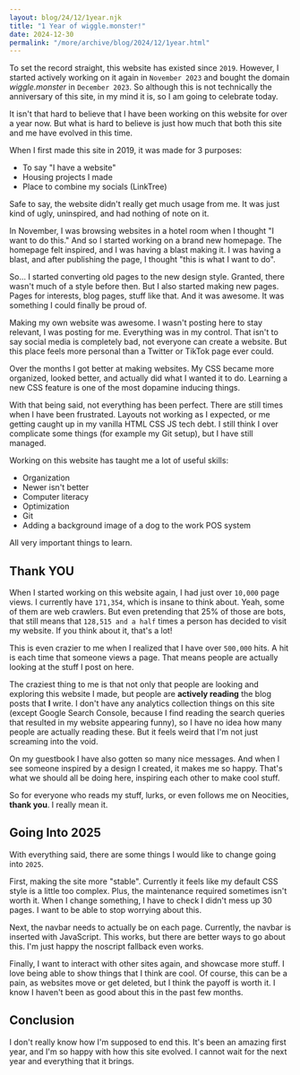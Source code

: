 ```yaml
---
layout: blog/24/12/1year.njk
title: "1 Year of wiggle.monster!"
date: 2024-12-30
permalink: "/more/archive/blog/2024/12/1year.html"
---
```

To set the record straight, this website has existed since `2019`. However, I started actively working on it again in `November 2023` and bought the domain *wiggle.monster* in `December 2023`. So although this is not technically the anniversary of this site, in my mind it is, so I am going to celebrate today.

It isn't that hard to believe that I have been working on this website for over a year now. But what is hard to believe is just how much that both this site and me have evolved in this time. 

When I first made this site in 2019, it was made for 3 purposes:

- To say "I have a website"
- Housing projects I made
- Place to combine my socials (LinkTree)

Safe to say, the website didn't really get much usage from me. It was just kind of ugly, uninspired, and had nothing of note on it.

In November, I was browsing websites in a hotel room when I thought "I want to do this." And so I started working on a brand new homepage. The homepage felt inspired, and I was having a blast making it. I was having a blast, and after publishing the page, I thought "this is what I want to do".

So... I started converting old pages to the new design style. Granted, there wasn't much of a style before then. But I also started making new pages. Pages for interests, blog pages, stuff like that. And it was awesome. It was something I could finally be proud of.

Making my own website was awesome. I wasn't posting here to stay relevant, I was posting for me. Everything was in my control. That isn't to say social media is completely bad, not everyone can create a website. But this place feels more personal than a Twitter or TikTok page ever could.

Over the months I got better at making websites. My CSS became more organized, looked better, and actually did what I wanted it to do. Learning a new CSS feature is one of the most dopamine inducing things.

With that being said, not everything has been perfect. There are still times when I have been frustrated. Layouts not working as I expected, or me getting caught up in my vanilla HTML CSS JS tech debt. I still think I over complicate some things (for example my Git setup), but I have still managed.

Working on this website has taught me a lot of useful skills:

- Organization
- Newer isn't better
- Computer literacy
- Optimization
- Git
- Adding a background image of a dog to the work POS system

All very important things to learn.

## Thank YOU

When I started working on this website again, I had just over `10,000` page views. I currently have `171,354`, which is insane to think about. Yeah, some of them are web crawlers. But even pretending that 25% of those are bots, that still means that `128,515 and a half` times a person has decided to visit my website. If you think about it, that's a lot!

This is even crazier to me when I realized that I have over `500,000` hits. A hit is each time that someone views a page. That means people are actually looking at the stuff I post on here.

The craziest thing to me is that not only that people are looking and exploring this website I made, but people are **actively reading** the blog posts that **I** write. I don't have any analytics collection things on this site (except Google Search Console, because I find reading the search queries that resulted in my website appearing funny), so I have no idea how many people are actually reading these. But it feels weird that I'm not just screaming into the void.

On my guestbook I have also gotten so many nice messages. And when I see someone inspired by a design I created, it makes me so happy. That's what we should all be doing here, inspiring each other to make cool stuff.

So for everyone who reads my stuff, lurks, or even follows me on Neocities, **thank you**. I really mean it.

## Going Into 2025

With everything said, there are some things I would like to change going into `2025`.

First, making the site more "stable". Currently it feels like my default CSS style is a little too complex. Plus, the maintenance required sometimes isn't worth it. When I change something, I have to check I didn't mess up 30 pages. I want to be able to stop worrying about this.

Next, the navbar needs to actually be on each page. Currently, the navbar is inserted with JavaScript. This works, but there are better ways to go about this. I'm just happy the noscript fallback even works.

Finally, I want to interact with other sites again, and showcase more stuff. I love being able to show things that I think are cool. Of course, this can be a pain, as websites move or get deleted, but I think the payoff is worth it. I know I haven't been as good about this in the past few months.

## Conclusion

I don't really know how I'm supposed to end this. It's been an amazing first year, and I'm so happy with how this site evolved. I cannot wait for the next year and everything that it brings.